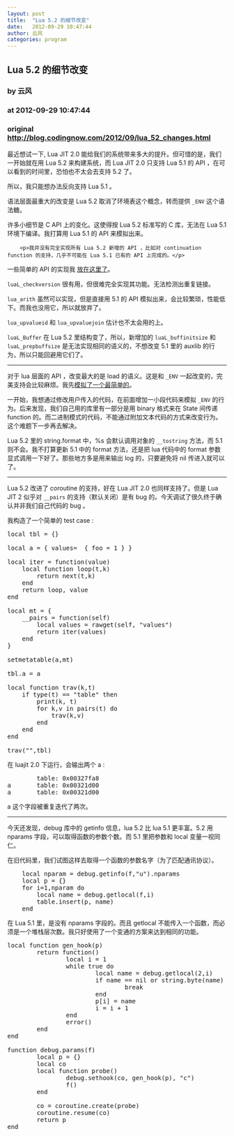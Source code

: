 ```yaml
---
layout: post
title:  "Lua 5.2 的细节改变"
date:   2012-09-29 10:47:44
author: 云风
categories: program
---
```


## Lua 5.2 的细节改变
### by 云风
### at 2012-09-29 10:47:44
### original <http://blog.codingnow.com/2012/09/lua_52_changes.html>

<p>最近想试一下, Lua JIT 2.0 能给我们的系统带来多大的提升。但可惜的是，我们一开始就在用 Lua 5.2 来构建系统，而 Lua JIT 2.0 只支持 Lua 5.1 的 API ，在可以看到的时间里，恐怕也不太会去支持 5.2 了。</p>

<p>所以，我只能想办法反向支持 Lua 5.1 。</p>

<p>语法层面最重大的改变是 Lua 5.2 取消了环境表这个概念，转而提供 <code>_ENV</code> 这个语法糖。</p>

<p>许多小细节是 C API 上的变化。这使得按 Lua 5.2 标准写的 C 库，无法在 Lua 5.1 环境下编译。我打算用 Lua 5.1 的 API 来模拟出来。</p>

        <p>我并没有完全实现所有 Lua 5.2 新增的 API ，比如对 continuation function 的支持，几乎不可能在 Lua 5.1 已有的 API 上完成的。</p>

<p>一些简单的 API 的实现我 <a href="https://github.com/cloudwu/skynet/tree/master/luacompat">放在这里了</a>。</p>

<p><code>luaL_checkversion</code> 很有用，但很难完全实现其功能。无法检测出重复链接。</p>

<p><code>lua_arith</code> 虽然可以实现，但是直接用 5.1 的 API 模拟出来，会比较繁琐，性能低下。而我也没用它，所以就放弃了。</p>

<p><code>lua_upvalueid</code> 和 <code>lua_upvaluejoin</code> 估计也不太会用的上。</p>

<p><code>luaL_Buffer</code> 在 Lua 5.2  里结构变了，所以，新增加的 <code>luaL_buffinitsize</code> 和 <code>luaL_prepbuffsize</code> 是无法实现相同的语义的，不想改变 5.1 里的 auxlib 的行为，所以只能回避用它们了。</p>

<hr>

<p>对于 lua 层面的 API ，改变最大的是 load 的语义。这是和 <code>_ENV</code> 一起改变的，完美支持会比较麻烦。我先<a href="https://github.com/cloudwu/skynet/blob/master/lualib/loadx.lua">模拟了一个最简单的</a>。</p>

<p>一开始，我想通过修改用户传入的代码，在前面增加一小段代码来模拟 <code>_ENV</code> 的行为。后来发现，我们自己用的库里有一部分是用 binary 格式来在 State 间传递 function 的。而二进制模式的代码，不能通过附加文本代码的方式来改变行为。这个难题下一步再去解决。</p>

<p>Lua 5.2 里的 string.format 中，%s 会默认调用对象的 <code>__tostring</code> 方法，而 5.1 则不会。我不打算更新 5.1 中的 format 方法，还是把 lua 代码中的 format 参数显式调用一下好了。那些地方多是用来输出 log 的，只要避免将 nil 传进入就可以了。</p>

<hr>

<p>Lua 5.2 改进了 coroutine 的支持，好在 Lua JIT 2.0 也同样支持了。但是 Lua JIT 2 似乎对 <code>__pairs</code> 的支持（默认关闭）是有 bug 的。今天调试了很久终于确认并非我们自己代码的 bug 。</p>

<p>我构造了一个简单的 test case :</p>

<pre>
local tbl = {}

local a = { values=  { foo = 1 } }

local iter = function(value)
    local function loop(t,k)
        return next(t,k)
    end
    return loop, value
end

local mt = {
    __pairs = function(self)
        local values = rawget(self, "values")
        return iter(values)
    end
}

setmetatable(a,mt)

tbl.a = a

local function trav(k,t)
    if type(t) == "table" then
        print(k, t)
        for k,v in pairs(t) do
            trav(k,v)
        end
    end
end

trav("",tbl)
</pre>

<p>在 luajit 2.0 下运行，会输出两个 a :</p>

<pre>
        table: 0x00327fa8
a       table: 0x00321d00
a       table: 0x00321d00
</pre>

<p>a 这个字段被重复迭代了两次。</p>

<hr>

<p>今天还发现，debug 库中的 getinfo 信息，lua 5.2 比 lua 5.1 更丰富。5.2 用 nparams 字段，可以取得函数的参数个数。而 5.1 里把参数和 local 变量一视同仁。</p>

<p>在旧代码里，我们试图这样去取得一个函数的参数名字（为了匹配通讯协议）。</p>

<pre>
    local nparam = debug.getinfo(f,"u").nparams
    local p = {}
    for i=1,nparam do
        local name = debug.getlocal(f,i)
        table.insert(p, name)
    end
</pre>

<p>在 Lua 5.1 里，是没有 nparams 字段的。而且 getlocal 不能传入一个函数，而必须是一个堆栈层次数。我只好使用了一个变通的方案来达到相同的功能。</p>

<pre>
local function gen_hook(p)
        return function()
                local i = 1
                while true do
                        local name = debug.getlocal(2,i)
                        if name == nil or string.byte(name) == 40 then -- '(' is 40
                                break
                        end
                        p[i] = name
                        i = i + 1
                end
                error()
        end
end

function debug.params(f)
        local p = {}
        local co
        local function probe()
                debug.sethook(co, gen_hook(p), "c")
                f()
        end

        co = coroutine.create(probe)
        coroutine.resume(co)
        return p
end
</pre>